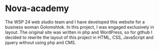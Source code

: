 # Nova-academy
The WSP 24 web studio team and I have developed this website for a business woman Golomshtok. In this project, I was engaged exclusively in layout.
The original site was written in php and WordPress, so for github I decided to rewrite the layout of this project in HTML, CSS, JavaScript and jquery without using php and CMS.
